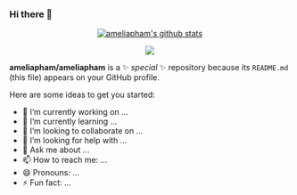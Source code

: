 ### Hi there 👋  

<div align="center">  

[![ameliapham's github stats](https://github-readme-stats.vercel.app/api?username=ameliapham&title_color=fff&icon_color=8B959E&text_color=9f9f9f&bg_color=0E1217)](https://github.com/ameliapham/ameliapham)  
    
![](https://komarev.com/ghpvc/?username=ameliapham)

</div>  



**ameliapham/ameliapham** is a ✨ _special_ ✨ repository because its `README.md` (this file) appears on your GitHub profile.

Here are some ideas to get you started:

- 🔭 I’m currently working on ...
- 🌱 I’m currently learning ...
- 👯 I’m looking to collaborate on ...
- 🤔 I’m looking for help with ...
- 💬 Ask me about ...
- 📫 How to reach me: ...
- 😄 Pronouns: ...
- ⚡ Fun fact: ...


